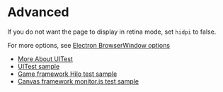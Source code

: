 # Advanced

If you do not want the page to display in retina mode, set `hidpi` to false.

For more options, see [Electron BrowserWindow options](http://electron.atom.io/docs/api/browser-window/#new-browserwindowoptions)

- [More About UITest](https://github.com/macacajs/uitest)
- [UITest sample](https://github.com/macaca-sample/uitest-sample)
- [Game framework Hilo test sample](https://github.com/hiloteam/Hilo)
- [Canvas framework monitor.js test sample](https://github.com/pillowjs/monitor.js)
